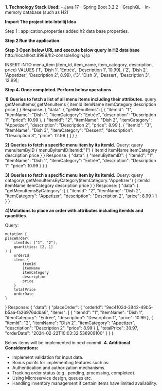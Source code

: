 **1. Technology Stack Used:**
    - Java 17
    - Spring Boot 3.2.2
    - GraphQL
    - In-memory database (such as H2)

**Import The project into Intellij Idea**

Step 1 :
application.properties added h2 data base properties.

**Step 2
Run the application**

**Step 3
Open below URL and execute below query in H2 data base**
http://localhost:8989/h2-console/login.jsp

INSERT INTO menu_item (item_id, item_name, item_category, description, price) VALUES
('1', 'Dish 1', 'Entrée', 'Description 1', 10.99),
('2', 'Dish 2', 'Appetizer', 'Description 2', 8.99),
('3', 'Dish 3', 'Dessert', 'Description 3', 12.99);

**Step 4: Once completed. Perform below operations**

**1) Queries to fetch a list of all menu items including their attributes.**
   query getMenuItems{
   getMenuItems {
   itemId
   itemName
   itemCategory
   description
   price
   }
   }
   Response:
   {
   "data": {
   "getMenuItems": [
   {
   "itemId": "1",
   "itemName": "Dish 1",
   "itemCategory": "Entrée",
   "description": "Description 1",
   "price": 10.99
   },
   {
   "itemId": "2",
   "itemName": "Dish 2",
   "itemCategory": "Appetizer",
   "description": "Description 2",
   "price": 8.99
   },
   {
   "itemId": "3",
   "itemName": "Dish 3",
   "itemCategory": "Dessert",
   "description": "Description 3",
   "price": 12.99
   }
   ]
   }
   }

**2) Queries to fetch a specific menu item by its itemId.**
   Query:
   query menuItemByID {
   menuByItemID(itemId:"1") {
   itemId
   itemName
   itemCategory
   description
   price
   }
   }
   Response:
   {
   "data": {
   "menuByItemID": {
   "itemId": "1",
   "itemName": "Dish 1",
   "itemCategory": "Entrée",
   "description": "Description 1",
   "price": 10.99
   }
   }
   }

**3) Queries to fetch a specific menu item by its itemId.**
   Query:
   query catagory{
   getMenuItemsByCategory(itemCategory:"Appetizer") {
   itemId
   itemName
   itemCategory
   description
   price
   }
   }
   Response:
   {
   "data": {
   "getMenuItemsByCategory": [
   {
   "itemId": "2",
   "itemName": "Dish 2",
   "itemCategory": "Appetizer",
   "description": "Description 2",
   "price": 8.99
   }
   ]
   }
   }

**4)Mutations to place an order with attributes including itemIds and quantities.**

Query:

	mutation {
    placeOrder(
        itemIds: ["1", "2"],
        quantities: [2, 1]
    ) {
        orderId
        items {
            itemId
            itemName
            itemCategory
            description
            price
        }
        totalPrice
        orderDate
    }

}
Response:
{
"data": {
"placeOrder": {
"orderId": "9ec4102d-3842-49b5-b5aa-fa26976ddba6",
"items": [
{
"itemId": "1",
"itemName": "Dish 1",
"itemCategory": "Entrée",
"description": "Description 1",
"price": 10.99
},
{
"itemId": "2",
"itemName": "Dish 2",
"itemCategory": "Appetizer",
"description": "Description 2",
"price": 8.99
}
],
"totalPrice": 30.97,
"orderDate": "2024-02-22T10:03:32.536906100"
}
}
}


Below items will be implemented in next commit.
**4. Additional Considerations:**

- Implement validation for input data.
- Bonus points for implementing features such as:
- Authentication and authorization mechanisms.
- Tracking order status (e.g., pending, processing, completed).
- Using Microservice design, queues etc.
- Handling inventory management if certain items have limited availability.

